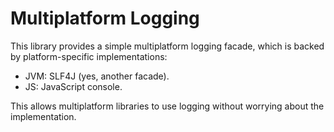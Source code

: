 # Multiplatform Logging

This library provides a simple multiplatform logging facade,
which is backed by platform-specific implementations:
- JVM: SLF4J (yes, another facade).
- JS: JavaScript console.

This allows multiplatform libraries to use logging
without worrying about the implementation.
